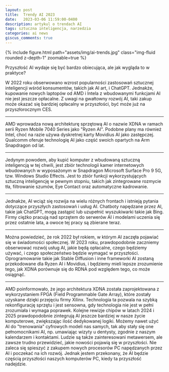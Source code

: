 ```yaml
---
layout: post
title:  Trendy AI 2023
date:   2023-03-06 11:59:00-0400
description: artykul o trendach AI
tags: sztuczna inteligencja, narzedzia
categories: ai news
giscus_comments: true
---
```


{% include figure.html path="assets/img/ai-trends.jpg" class="img-fluid rounded z-depth-1" zoomable=true %}
<div class="caption">
    Przyszłość AI wydaje się być bardzo obiecująca, ale jak wygląda to w praktyce? 
</div>


W 2022 roku obserwowano wzrost popularności zastosowań sztucznej inteligencji wśród konsumentów, takich jak AI art, i ChatGPT. Jednakże, kupowanie nowych laptopów od AMD i Intela z wbudowanymi funkcjami AI nie jest jeszcze opłacalne. Z uwagi na gwałtowny rozwój AI, taki zakup może okazać się bardziej opłacalny w przyszłości, być może już na przyszłorocznym CES.

<hr>

AMD wprowadza nową architekturę sprzętową AI o nazwie XDNA w ramach serii Ryzen Mobile 7040 Series jako "Ryzen AI". Podobne plany ma również Intel, choć na razie używa dyskretnej karty Movidius AI jako zastępczej. Qualcomm oferuje technologię AI jako część swoich opartych na Arm Snapdragon od lat.

<hr>

Jedynym powodem, aby kupić komputer z wbudowaną sztuczną inteligencją w tej chwili, jest zbiór technologii kamer internetowych wbudowanych w wyposażonym w Snapdragon Microsoft Surface Pro 9 5G, tzw. Windows Studio Effects. Jest to zbiór funkcji wykorzystujących sztuczną inteligencję w pewnym stopniu, takich jak zintegrowane rozmycie tła, filtrowanie szumów, Eye Contact oraz automatyczne kadrowanie.

<hr>

Jednakże, AI wciąż się rozwija na wielu różnych frontach i istnieją pytania dotyczące przyszłych zastosowań i usług AI. Chatboty napędzane przez AI, takie jak ChatGPT, mogą zastąpić lub uzupełnić wyszukiwarki takie jak Bing. Firmy ciężko pracują nad sprzętem do serwerów AI i modelami uczenia się przez ostatnie lata, a owoce tej pracy są zbierane teraz.

<hr>

Można powiedzieć, że rok 2022 był rokiem, w którym AI zaczęła pojawiać się w świadomości społecznej. W 2023 roku, prawdopodobnie zaczniemy obserwować rozwój usług AI, jakie będą opłacalne, czego będziemy używać, i czego społeczeństwo będzie wymagać w przyszłości. Oprogramowanie takie jak Stable Diffusion i inne frameworki AI zostaną przekodowane dla Ryzen AI i Movidius, i będziemy mieli lepsze zrozumienie tego, jak XDNA porównuje się do RDNA pod względem tego, co może osiągnąć.

<hr>

AMD poinformowało, że jego architektura XDNA została zaprojektowana z wykorzystaniem FPGA (Field Programmable Gate Array), które zostały uzyskane dzięki przejęciu firmy Xilinx. Technologia ta pozwala na szybką rekonfigurację sprzętu i jest sensowna, gdy technologia nie jest w pełni zrozumiała i wymaga poprawek. Kolejne rewizje chipów w latach 2024 i 2025 prawdopodobnie zintegrują AI jeszcze bardziej w nasze życie komputerowe, zwiększając ilość dedykowanej logiki. Możemy nawet użyć AI do "trenowania" cyfrowych modeli nas samych, tak aby stały się one pełnomocnikami AI, np. umawiając wizyty u dentysty, zgodnie z naszym kalendarzem i kontaktami. Ludzie są także zainteresowani metawersem, ale zawsze trudno przewidzieć, jakie nowości pojawią się w przyszłości. Nie zaleca się spieszyć z zakupem nowych procesorów PC napędzanych przez AI i poczekać na ich rozwój. Jednak jestem przekonany, że AI będzie częścią przyszłości naszych komputerów PC, kiedy ta przyszłość nadejdzie.